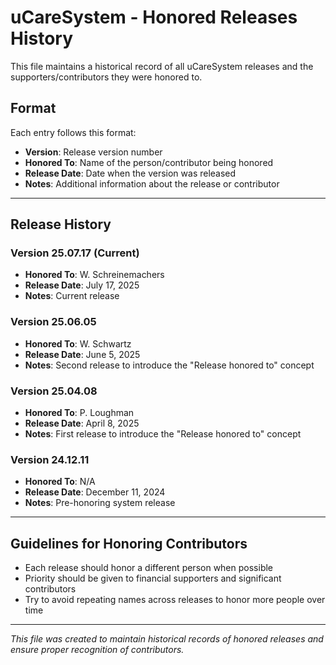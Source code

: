 # uCareSystem - Honored Releases History

This file maintains a historical record of all uCareSystem releases and the supporters/contributors they were honored to.

## Format
Each entry follows this format:
- **Version**: Release version number
- **Honored To**: Name of the person/contributor being honored
- **Release Date**: Date when the version was released
- **Notes**: Additional information about the release or contributor

---

## Release History

### Version 25.07.17 (Current)
- **Honored To**: W. Schreinemachers
- **Release Date**: July 17, 2025
- **Notes**: Current release

### Version 25.06.05
- **Honored To**: W. Schwartz
- **Release Date**: June 5, 2025
- **Notes**: Second release to introduce the "Release honored to" concept

### Version 25.04.08
- **Honored To**: P. Loughman
- **Release Date**: April 8, 2025
- **Notes**: First release to introduce the "Release honored to" concept

### Version 24.12.11
- **Honored To**: N/A
- **Release Date**: December 11, 2024
- **Notes**: Pre-honoring system release

---

## Guidelines for Honoring Contributors

- Each release should honor a different person when possible
- Priority should be given to financial supporters and significant contributors
- Try to avoid repeating names across releases to honor more people over time

---

*This file was created to maintain historical records of honored releases and ensure proper recognition of contributors.*
